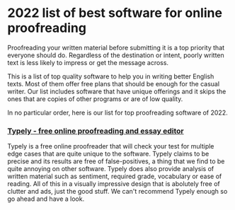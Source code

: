 # 2022 list of best software for online proofreading

Proofreading your written material before submitting it is a top priority that everyone should do. Regardless of the destination or intent, poorly written text is less likely to impress or get the message across.

This is a list of top quality software to help you in writing better English texts. Most of them offer free plans that should be enough for the casual writer. Our list includes software that have unique offerings and it skips the ones that are copies of other programs or are of low quality.

In no particular order, here is our list for top proofreading software of 2022.

### [Typely - free online proofreading and essay editor](https://typely.com)

Typely is a free online proofreader that will check your test for multiple edge cases that are quite unique to the software. Typely claims to be precise and its results are free of false-positives, a thing that we find to be quite annoying on other software. Typely does also provide analysis of written material such as sentiment, required grade, vocabulary or ease of reading. All of this in a visually impressive design that is abolutely free of clutter and ads, just the good stuff. We can't recommend Typely enough so go ahead and have a look.
